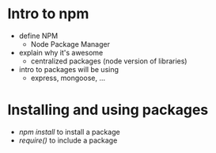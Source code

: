 # Intro to npm

* define NPM
    * Node Package Manager
* explain why it's awesome
    * centralized packages (node version of libraries)
* intro to packages will be using
    * express, mongoose, ...

# Installing and using packages

* *npm install* to install a package
* *require()* to include a package